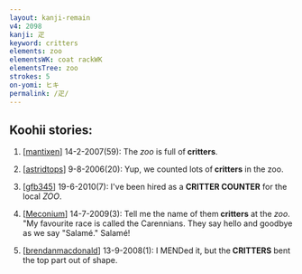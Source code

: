 ```yaml
---
layout: kanji-remain
v4: 2098
kanji: 疋
keyword: critters
elements: zoo
elementsWK: coat rackWK
elementsTree: zoo
strokes: 5
on-yomi: ヒキ
permalink: /疋/
---
```


## Koohii stories: 

1) [<a href="http://kanji.koohii.com/profile/mantixen">mantixen</a>] 14-2-2007(59): The <em>zoo</em> is full of<strong> critters</strong>.

2) [<a href="http://kanji.koohii.com/profile/astridtops">astridtops</a>] 9-8-2006(20): Yup, we counted lots of<strong> critters</strong> in the zoo.

3) [<a href="http://kanji.koohii.com/profile/gfb345">gfb345</a>] 19-6-2010(7): I&#039;ve been hired as a <strong>CRITTER COUNTER</strong> for the local <em>ZOO</em>.

4) [<a href="http://kanji.koohii.com/profile/Meconium">Meconium</a>] 14-7-2009(3): Tell me the name of them<strong> critters</strong> at the <em>zoo</em>. &quot;My favourite race is called the Carennians. They say hello and goodbye as we say &quot;Salamé.&quot; Salamé!

5) [<a href="http://kanji.koohii.com/profile/brendanmacdonald">brendanmacdonald</a>] 13-9-2008(1): I MENDed it, but the<strong> CRITTERS</strong> bent the top part out of shape.

